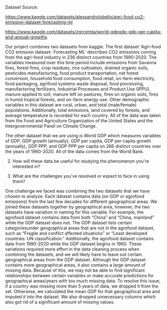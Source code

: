 Dataset Source:

https://www.kaggle.com/datasets/alessandrolobello/agri-food-co2-emission-dataset-forecasting-ml

https://www.kaggle.com/datasets/zgrcemta/world-gdpgdp-gdp-per-capita-and-annual-growths

Our project combines two datasets from kaggle. The first dataset 'Agri-food CO2 emission dataset- Forecasting ML' describes CO2 emissions coming from the agri-food industry in 236 distinct countries from 1990-2020. The variables measured over this time period include emissions from Savanna fires, forest fires, crop residues, rice cultivation, drained organic soils, pesticides manufacturing, food product transportation, net forest conversion, household food consumption, food retail, on-farm electricity, food packaging, agrifood systems waste disposal, food processing, manufactoring fertilizers, Industrial Processes and Product Use (IPPU), manure applied to soil, manure left on pastures, fires on organic soils, fires in humid tropical forests, and on-farm energy use. Other demographic variables in this dataset are rural, urban, and total (male/female) populations. Additionally, total emissions, land covered by forests, and average temperature is recorded for each country. All of the data was taken from the Food and Agriculture Organization of the United States and the Intergovernmental Panel on Climate Change.

The other dataset that we are using is World GDP which measures variables of GDP, GDP growth (annually), GDP per capita, GDP per capita growth (annually), GDP PPP, and GDP PPP per capita on 266 distinct countries over the years of 1960-2020. All of the data comes from the World Bank. 


2. How will these data be useful for studying the phenomenon you're interested in?

3. What are the challenges you've resolved or expect to face in using them?

One challenge we faced was combining the two datasets that we have chosen to analyze. Each dataset contains data (on GDP or agrofood emissions) from the last few decades for different geographical areas. We joined these datasets together by geographical area, 
however, the two datasets have variation in naming for this variable. For example, the agrofood dataset contains data from both 
“China” and “China, mainland” while the GDP dataset does not. The GDP dataset lists certain categoriesunder geographical areas that are not in the agrofood dataset, such as “Fragile and conflict affected situations” or “Least developed countries: UN classification.” Additionally, the agrofood dataset contains data from 1990-2020 while the GDP dataset begins in 1960. These variations required more effort in the data cleaning process when combining the datasets, and we will likely have to leave out certain geographical areas from the GDP dataset. Although the GDP dataset contains more geographical areas, it also contains a large amount of missing data. Because of this, we may not be able to find significant relationships between certain variables or make accurate predictions for geographical areas/years with too much missing data. To resolve this issue, if a country was missing more than 5 years of data, we dropped it from the set. Otherwise, we calculated the mean GDP for that geographical area and imputed it into the dataset. We also dropped unnecessary columns which also got rid of a significant amount of missing values. 
